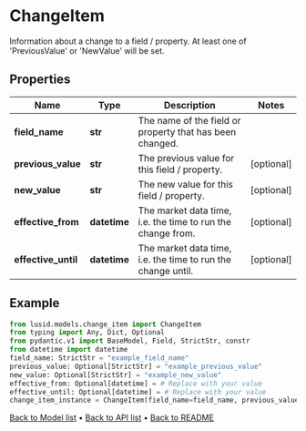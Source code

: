 # ChangeItem

Information about a change to a field / property. At least one of 'PreviousValue' or 'NewValue' will be set.
## Properties
Name | Type | Description | Notes
------------ | ------------- | ------------- | -------------
**field_name** | **str** | The name of the field or property that has been changed. | 
**previous_value** | **str** | The previous value for this field / property. | [optional] 
**new_value** | **str** | The new value for this field / property. | [optional] 
**effective_from** | **datetime** | The market data time, i.e. the time to run the change from. | [optional] 
**effective_until** | **datetime** | The market data time, i.e. the time to run the change until. | [optional] 
## Example

```python
from lusid.models.change_item import ChangeItem
from typing import Any, Dict, Optional
from pydantic.v1 import BaseModel, Field, StrictStr, constr
from datetime import datetime
field_name: StrictStr = "example_field_name"
previous_value: Optional[StrictStr] = "example_previous_value"
new_value: Optional[StrictStr] = "example_new_value"
effective_from: Optional[datetime] = # Replace with your value
effective_until: Optional[datetime] = # Replace with your value
change_item_instance = ChangeItem(field_name=field_name, previous_value=previous_value, new_value=new_value, effective_from=effective_from, effective_until=effective_until)

```

[Back to Model list](../README.md#documentation-for-models) &#8226; [Back to API list](../README.md#documentation-for-api-endpoints) &#8226; [Back to README](../README.md)


